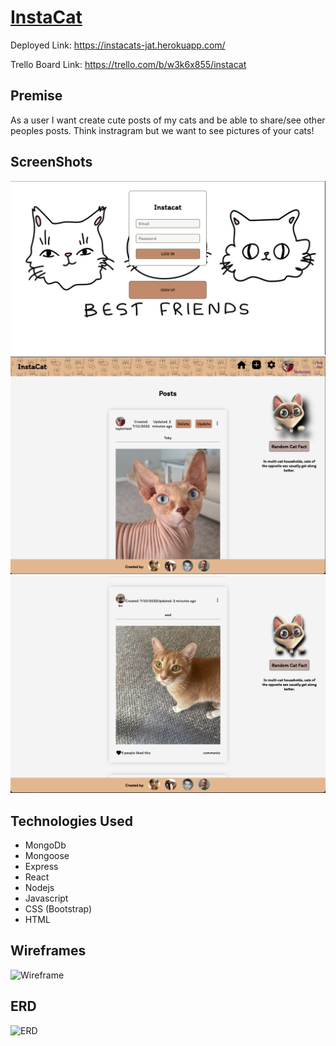 # [InstaCat](https://instacats-jat.herokuapp.com/)

Deployed Link: https://instacats-jat.herokuapp.com/

Trello Board Link: https://trello.com/b/w3k6x855/instacat

## Premise
As a user I want create cute posts of my cats and be able to share/see other peoples posts. Think instragram but we want to see pictures of your cats!

## ScreenShots
![Screenshot](./public/images/Instacatscreenshot2.png)
![Screenshot](./public/images/Instacatscreenshot1.png)
![Screenshot](./public/images/Instacatscreenshot3.png)


## Technologies Used
* MongoDb
* Mongoose
* Express
* React
* Nodejs
* Javascript
* CSS (Bootstrap)
* HTML

## Wireframes
![Wireframe](./public/images/wireframe.png)

## ERD
![ERD](./public/images/erd.png)